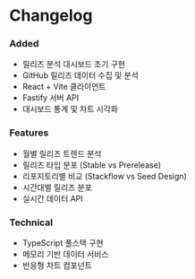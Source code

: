 # Changelog

### Added

- 릴리즈 분석 대시보드 초기 구현
- GitHub 릴리즈 데이터 수집 및 분석
- React + Vite 클라이언트
- Fastify 서버 API
- 대시보드 통계 및 차트 시각화

### Features

- 월별 릴리즈 트렌드 분석
- 릴리즈 타입 분포 (Stable vs Prerelease)
- 리포지토리별 비교 (Stackflow vs Seed Design)
- 시간대별 릴리즈 분포
- 실시간 데이터 API

### Technical

- TypeScript 풀스택 구현
- 메모리 기반 데이터 서비스
- 반응형 차트 컴포넌트